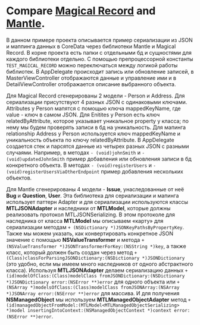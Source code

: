 # Compare [Magical Record](https://github.com/MagicalPanda/MagicalRecord) and [Mantle](https://github.com/Mantle/Mantle).

В данном примере проекта описывается пример сериализации из JSON и маппинга данных в CoreData через библиотеки Mantle и Magical Record. В корне проекта есть папки с отдельными бд и сущностями для каждого библиотеки отдельно. С помощью препроцессорной константы ```TEST_MAGICAL_RECORD``` можно переключаться между логикой работы библиотек. В AppDelegate происходит запись или обновление записей, в MasterViewController отображаются данные и управление ими и в DetailViewController отображается описание выбранного объекта.

Для Magical Record сгенерированы 2 модели - Person и Address. Для сериализации присутствуют 4 разных JSON с одинаковыми ключами. Attributes у Person мапятся с помощью ключа mappedKeyName, где value - ключ в самом JSON. Для Enitites у Person есть ключ relatedByAttribute, которое указывает уникальное property у класса; по нему мы будем проверять записи в бд на уникальность. Для мапинга relationship Address у Person используется ключ mappedKeyName и уникальность объекта по ключу relatedByAttribute.
В AppDelegate создается стек и парсятся данные из четырех разных JSON с разными случаями. Например, в методах ```- (void)johnSmith``` и ```- (void)updatedJohnSmith``` пример добавления или обновления записи в бд конкретного объекта. В методах ```- (void)registerUsers``` и ```- (void)registerUsersViaOtherEndpoint``` пример добавления нескольких объектов.

Для Mantle сгенерированы 4 модели - **Issue**, унаследованные от неё **Bug** и **Question**, **User**. Эта библиотека для сериализации и мапинга использует паттерн Adapter и для сериализации используются классы **MTLJSONAdapter** и наследники от **MTLModel**, которые должны реализовать протокол MTLJSONSerializing. В этом протоколе для наследника от класса **MTLModel** мы описываем «карту» для сериализации методам ```+ (NSDictionary *)JSONKeyPathsByPropertyKey```. Также мы можем указать, как конвертировать конкретное JSON значение с помощью **NSValueTransformer** и метода ```+ (NSValueTransformer *)JSONTransformerForKey:(NSString *)key```, а также класс, который должен быть создан через метод ```+ (Class)classForParsingJSONDictionary:(NSDictionary *)JSONDictionary``` (это удобно, если мы имеем много наследников от одного абстрактного класса). Используя **MTLJSONAdapter** делаем сериализацию данных ```+ (id)modelOfClass:(Class)modelClass fromJSONDictionary:(NSDictionary *)JSONDictionary error:(NSError **)error``` для одного объекта или ```+ (NSArray *)modelsOfClass:(Class)modelClass fromJSONArray:(NSArray *)JSONArray error:(NSError **)error``` для массива. И для получения **NSManagedObject** мы используем **MTLManagedObjectAdapter** метод ```+ (id)managedObjectFromModel:(MTLModel<MTLManagedObjectSerializing> *)model insertingIntoContext:(NSManagedObjectContext *)context error:(NSError **)error```. 

